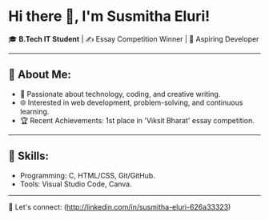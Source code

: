 # Hi there 👋, I'm Susmitha Eluri!

🎓 **B.Tech IT Student** | ✍️ Essay Competition Winner | 🌟 Aspiring Developer

---

## 🌟 About Me:
- 🎯 Passionate about technology, coding, and creative writing.
- 🌐 Interested in web development, problem-solving, and continuous learning.
- 🏆 Recent Achievements: 1st place in 'Viksit Bharat' essay competition.

---

## 🚀 Skills:
- Programming: C, HTML/CSS, Git/GitHub.
- Tools: Visual Studio Code, Canva.


---

🌟 Let's connect: (http://linkedin.com/in/susmitha-eluri-626a33323)

